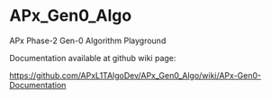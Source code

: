 # APx_Gen0_Algo
APx Phase-2 Gen-0 Algorithm Playground

Documentation available at github wiki page:

https://github.com/APxL1TAlgoDev/APx_Gen0_Algo/wiki/APx-Gen0-Documentation
